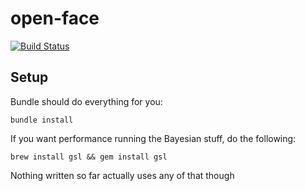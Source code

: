 open-face
=========

[![Build Status](https://travis-ci.org/royvandewater/open-face.png)](https://travis-ci.org/royvandewater/open-face)


Setup
-----

Bundle should do everything for you:

    bundle install

If you want performance running the Bayesian stuff, do the following:

    brew install gsl && gem install gsl

Nothing written so far actually uses any of that though
